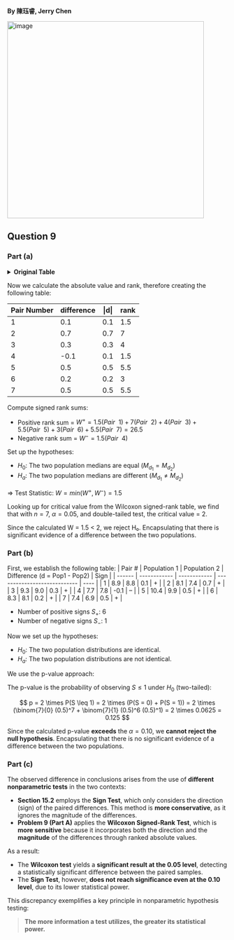 **By 陳珏睿, Jerry Chen**

<img width="450" alt="image" src="https://github.com/user-attachments/assets/6c470230-b61b-4917-90f6-38dbcde9d538" />

## Question 9
### Part (a)

<details>
  <summary><strong>Original Table</strong></summary>

| Pair Number | Population 1 | Population 2 | Difference = Population 1-2 |
|----------|-------|-------|--------------------------|
| 1        | 8.9   | 8.8   | 0.1                      |
| 2        | 8.1   | 7.4   | 0.7                      |
| 3        | 9.3   | 9.0   | 0.3                      |
| 4        | 7.7   | 7.8   | -0.1                     |
| 5        | 10.4  | 9.9   | 0.5                      |
| 6        | 8.3   | 8.1   | 0.2                      |
| 7        | 7.4   | 6.9   | 0.5                      |
</details>

Now we calculate the absolute value and rank, therefore creating the following table:

| Pair Number | difference | \|d\| | rank |
|----------|----------|----------------|------|
| 1        | 0.1      | 0.1            | 1.5    |
| 2        | 0.7      | 0.7            | 7    |
| 3        | 0.3      | 0.3            | 4    |
| 4        | -0.1     | 0.1            | 1.5    |
| 5        | 0.5      | 0.5            | 5.5  |
| 6        | 0.2      | 0.2            | 3    |
| 7        | 0.5      | 0.5            | 5.5  |

Compute signed rank sums:
- Positive rank sum = $W^{+} = 1.5 (Pair ~~ 1) + 7 (Pair ~~ 2) + 4 (Pair ~~ 3) + 5.5 (Pair ~~ 5) + 3 (Pair ~~ 6) + 5.5 (Pair ~~ 7)= 26.5$
- Negative rank sum = $W^{-} = 1.5 (Pair ~~ 4)$

Set up the hypotheses:
- $H_0$: The two population medians are equal ($M_{d_1} = M_{d_2}$)
- $H_a$: The two population medians are different ($M_{d_1} \neq M_{d_2}$)

$\Rightarrow$ Test Statistic: $W = min(W^{+}, W^{-}) = 1.5$

Looking up for critical value from the Wilcoxon signed-rank table, we find that with
$n=7$, $\alpha =0.05$, and double-tailed test, the critical value = 2.

Since the calculated W = 1.5 < 2, we reject H₀. Encapsulating that there is significant evidence of a difference between the two populations.

### Part (b)
First, we establish the following table:
| Pair # | Population 1 | Population 2 | Difference (d = Pop1 - Pop2) | Sign |
| ------ | ------------ | ------------ | ---------------------------- | ---- |
| 1      | 8.9          | 8.8          | 0.1                          | +    |
| 2      | 8.1          | 7.4          | 0.7                          | +    |
| 3      | 9.3          | 9.0          | 0.3                          | +    |
| 4      | 7.7          | 7.8          | -0.1                         | –    |
| 5      | 10.4         | 9.9          | 0.5                          | +    |
| 6      | 8.3          | 8.1          | 0.2                          | +    |
| 7      | 7.4          | 6.9          | 0.5                          | +    |


- Number of positive signs $S_+$: 6  
- Number of negative signs $S_-$: 1  
 
Now we set up the hypotheses:
- $H_0$: The two population distributions are identical.
- $H_a$: The two population distributions are not identical.

We use the p-value approach:

The p-value is the probability of observing $S \leq 1$ under $H_0$ (two-tailed):  

$$
p = 2 \times P(S \leq 1) = 2 \times (P(S = 0) + P(S = 1)) = 2 \times (\binom{7}{0} (0.5)^7 + \binom{7}{1} (0.5)^6 (0.5)^1) = 2 \times 0.0625 = 0.125
$$

Since the calculated p-value **exceeds** the $\alpha = 0.10$, we **cannot reject the null hypothesis**. Encapsulating that there is no significant evidence of a difference between the two populations.

### Part (c)
The observed difference in conclusions arises from the use of **different nonparametric tests** in the two contexts:

* **Section 15.2** employs the **Sign Test**, which only considers the direction (sign) of the paired differences. This method is **more conservative**, as it ignores the magnitude of the differences.
* **Problem 9 (Part A)** applies the **Wilcoxon Signed-Rank Test**, which is **more sensitive** because it incorporates both the direction and the **magnitude** of the differences through ranked absolute values.

As a result:

* The **Wilcoxon test** yields a **significant result at the 0.05 level**, detecting a statistically significant difference between the paired samples.
* The **Sign Test**, however, **does not reach significance even at the 0.10 level**, due to its lower statistical power.

This discrepancy exemplifies a key principle in nonparametric hypothesis testing:

> **The more information a test utilizes, the greater its statistical power.**





